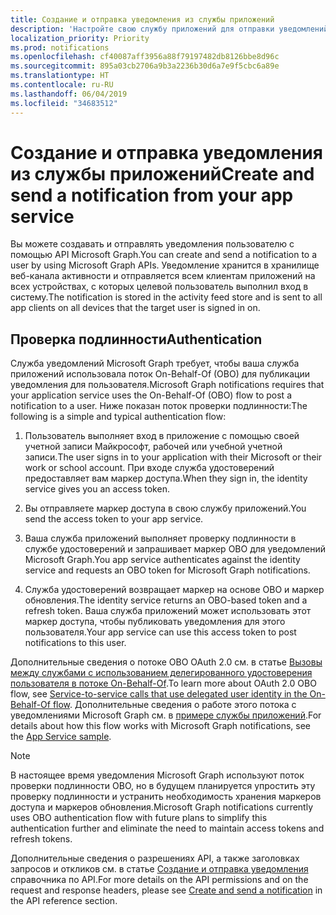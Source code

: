 ```yaml
---
title: Создание и отправка уведомления из службы приложений
description: 'Настройте свою службу приложений для отправки уведомлений, ориентированных на пользователя, в разные клиенты через Microsoft Graph. '
localization_priority: Priority
ms.prod: notifications
ms.openlocfilehash: cf40087aff3956a88f79197482db8126bbe8d96c
ms.sourcegitcommit: 895a03cb2706a9b3a2236b30d6a7e9f5cbc6a89e
ms.translationtype: HT
ms.contentlocale: ru-RU
ms.lasthandoff: 06/04/2019
ms.locfileid: "34683512"
---
```

# <a name="create-and-send-a-notification-from-your-app-service"></a><span data-ttu-id="17bd9-103">Создание и отправка уведомления из службы приложений</span><span class="sxs-lookup"><span data-stu-id="17bd9-103">Create and send a notification from your app service</span></span>

<span data-ttu-id="17bd9-104">Вы можете создавать и отправлять уведомления пользователю с помощью API Microsoft Graph.</span><span class="sxs-lookup"><span data-stu-id="17bd9-104">You can create and send a notification to a user by using Microsoft Graph APIs.</span></span> <span data-ttu-id="17bd9-105">Уведомление хранится в хранилище веб-канала активности и отправляется всем клиентам приложений на всех устройствах, с которых целевой пользователь выполнил вход в систему.</span><span class="sxs-lookup"><span data-stu-id="17bd9-105">The notification is stored in the activity feed store and is sent to all app clients on all devices that the target user is signed in on.</span></span> 

## <a name="authentication"></a><span data-ttu-id="17bd9-106">Проверка подлинности</span><span class="sxs-lookup"><span data-stu-id="17bd9-106">Authentication</span></span>

<span data-ttu-id="17bd9-107">Служба уведомлений Microsoft Graph требует, чтобы ваша служба приложений использовала поток On-Behalf-Of (OBO) для публикации уведомления для пользователя.</span><span class="sxs-lookup"><span data-stu-id="17bd9-107">Microsoft Graph notifications requires that your application service uses the On-Behalf-Of (OBO) flow to post a notification to a user.</span></span> <span data-ttu-id="17bd9-108">Ниже показан поток проверки подлинности:</span><span class="sxs-lookup"><span data-stu-id="17bd9-108">The following is a simple and typical authentication flow:</span></span>

1.  <span data-ttu-id="17bd9-109">Пользователь выполняет вход в приложение с помощью своей учетной записи Майкрософт, рабочей или учебной учетной записи.</span><span class="sxs-lookup"><span data-stu-id="17bd9-109">The user signs in to your application with their Microsoft or their work or school account.</span></span> <span data-ttu-id="17bd9-110">При входе служба удостоверений предоставляет вам маркер доступа.</span><span class="sxs-lookup"><span data-stu-id="17bd9-110">When they sign in, the identity service gives you an access token.</span></span>

2.  <span data-ttu-id="17bd9-111">Вы отправляете маркер доступа в свою службу приложений.</span><span class="sxs-lookup"><span data-stu-id="17bd9-111">You send the access token to your app service.</span></span>

3.  <span data-ttu-id="17bd9-112">Ваша служба приложений выполняет проверку подлинности в службе удостоверений и запрашивает маркер OBO для уведомлений Microsoft Graph.</span><span class="sxs-lookup"><span data-stu-id="17bd9-112">You app service authenticates against the identity service and requests an OBO token for Microsoft Graph notifications.</span></span>

4.  <span data-ttu-id="17bd9-113">Служба удостоверений возвращает маркер на основе OBO и маркер обновления.</span><span class="sxs-lookup"><span data-stu-id="17bd9-113">The identity service returns an OBO-based token and a refresh token.</span></span> <span data-ttu-id="17bd9-114">Ваша служба приложений может использовать этот маркер доступа, чтобы публиковать уведомления для этого пользователя.</span><span class="sxs-lookup"><span data-stu-id="17bd9-114">Your app service can use this access token to post notifications to this user.</span></span>

<span data-ttu-id="17bd9-115">Дополнительные сведения о потоке OBO OAuth 2.0 см. в статье [Вызовы между службами с использованием делегированного удостоверения пользователя в потоке On-Behalf-Of](https://docs.microsoft.com/ru-RU/azure/active-directory/develop/v1-oauth2-on-behalf-of-flow).</span><span class="sxs-lookup"><span data-stu-id="17bd9-115">To learn more about OAuth 2.0 OBO flow, see [Service-to-service calls that use delegated user identity in the On-Behalf-Of flow](https://docs.microsoft.com/en-us/azure/active-directory/develop/v1-oauth2-on-behalf-of-flow).</span></span> <span data-ttu-id="17bd9-116">Дополнительные сведения о работе этого потока с уведомлениями Microsoft Graph см. в [примере службы приложений](https://aka.ms/gnsample-appservice).</span><span class="sxs-lookup"><span data-stu-id="17bd9-116">For details about how this flow works with Microsoft Graph notifications, see the [App Service sample](https://aka.ms/gnsample-appservice).</span></span>

> [!NOTE]
> <span data-ttu-id="17bd9-117">В настоящее время уведомления Microsoft Graph используют поток проверки подлинности OBO, но в будущем планируется упростить эту проверку подлинности и устранить необходимость хранения маркеров доступа и маркеров обновления.</span><span class="sxs-lookup"><span data-stu-id="17bd9-117">Microsoft Graph notifications currently uses OBO authentication flow with future plans to simplify this authentication further and eliminate the need to maintain access tokens and refresh tokens.</span></span>

<span data-ttu-id="17bd9-118">Дополнительные сведения о разрешениях API, а также заголовках запросов и откликов см. в статье [Создание и отправка уведомления](/graph/api/notifications-post) справочника по API.</span><span class="sxs-lookup"><span data-stu-id="17bd9-118">For more details on the API permissions and on the request and response headers, please see [Create and send a notification](/graph/api/notifications-post) in the API reference section.</span></span> 
